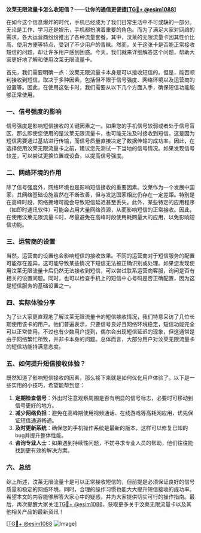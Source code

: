 **汶莱无限流量卡怎么收短信？——让你的通信更便捷[[TG💪+ @esim1088](https://t.me/s/esim1088)]**

在如今这个信息爆炸的时代，手机已经成为了我们日常生活中不可或缺的一部分。无论是工作、学习还是娱乐，手机都扮演着重要的角色。而为了满足大家对网络的需求，各大运营商纷纷推出了各种流量套餐。其中，汶莱的无限流量卡因其性价比高、使用方便等特点，受到了不少用户的青睐。然而，关于这张卡是否能正常接收短信的问题，却让许多用户感到困惑。今天，我们就来详细解答这个问题，帮助大家更好地了解和使用汶莱无限流量卡。

首先，我们需要明确一点：汶莱无限流量卡本身是可以接收短信的。但是，能否顺利接收到短信，取决于多种因素，包括但不限于信号强度、网络环境以及运营商的设置等。因此，在使用这张卡时，我们需要从以下几个方面入手，确保短信功能能够正常使用。

### 一、信号强度的影响

信号强度是影响短信接收的关键因素之一。如果您的手机信号较弱或者处于信号盲区，那么即使您使用的是汶莱无限流量卡，也可能无法及时接收到短信。这是因为短信需要通过基站进行传输，而信号质量直接决定了数据传输的成功率。因此，在选择使用汶莱无限流量卡之前，建议您先测试一下当地的信号情况。如果发现信号较差，可以尝试更换位置或设备，以提高信号强度。

### 二、网络环境的作用

除了信号强度外，网络环境也是影响短信接收的重要因素。汶莱作为一个发展中国家，其网络基础设施虽然在不断改善，但与发达国家相比仍存在一定差距。特别是在高峰时段，网络拥堵可能会导致短信延迟甚至丢失。此外，某些特定的应用程序（如即时通讯软件）可能会占用大量网络资源，从而影响短信的正常接收。因此，在使用汶莱无限流量卡时，尽量避免在高峰时段使用耗网量大的应用，以免影响短信功能。

### 三、运营商的设置

当然，运营商的设置也会影响短信的接收效果。不同的运营商对于短信服务的配置可能存在差异，这可能导致某些情况下短信无法被正确识别或处理。如果您发现使用汶莱无限流量卡后仍然无法接收到短信，可以尝试联系运营商客服，询问是否有相关的设置问题。同时，也可以检查手机上的短信中心号码是否正确配置，因为这是短信服务的基础设置之一。

### 四、实际体验分享

为了让大家更直观地了解汶莱无限流量卡的短信接收情况，我们特意采访了几位长期使用该卡的用户。他们普遍表示，只要信号良好且网络环境稳定，短信功能完全可以正常使用。不过也有少数用户提到，偶尔会出现短信延迟的现象，但这通常是由于网络繁忙所致，并非卡本身的问题。总体而言，大部分用户对汶莱无限流量卡的短信功能持满意态度。

### 五、如何提升短信接收体验？

既然知道了影响短信接收的因素，那么接下来就是如何优化用户体验了。以下是一些实用的小技巧，希望能帮到您：

1. **定期检查信号**：外出时注意观察周围是否有明显的信号标志，必要时可移动到信号更好的地方。
2. **减少网络负担**：避免在高峰期使用视频通话、在线游戏等高耗网应用，优先保证短信通道畅通。
3. **及时更新系统**：确保您的手机操作系统是最新的版本，这样可以修复已知的bug并提升整体性能。
4. **咨询专业人士**：如果遇到持续性问题，不妨寻求专业人员的帮助，他们往往能找到更有效的解决方案。

### 六、总结

综上所述，汶莱无限流量卡是可以正常接收短信的，但前提是必须保证良好的信号质量和稳定的网络环境。同时，合理的操作习惯也能大大提升短信接收的成功率。希望本文的内容能够解答大家心中的疑惑，并为大家提供切实可行的操作指南。最后，再次提醒大家关注[TG💪+ @esim1088](https://t.me/s/esim1088)，获取更多关于汶莱无限流量卡以及其他相关产品的最新资讯！

[[TG💪+ @esim1088](https://t.me/s/esim1088) ![Image](https://i.postimg.cc/4NQfJmqS/Snipaste-2025-05-13-00-14-12.png)]